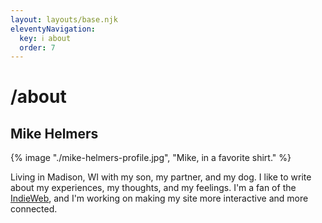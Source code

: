 ```yaml
---
layout: layouts/base.njk
eleventyNavigation:
  key: ℹ️ about
  order: 7
---
```

# /about

## Mike Helmers

{% image "./mike-helmers-profile.jpg", "Mike, in a favorite shirt." %}

Living in Madison, WI with my son, my partner, and my dog. I like to write about my experiences, my thoughts, and my feelings. I'm a fan of the [IndieWeb](https://indieweb.org/), and I'm working on making my site more interactive and more connected.
